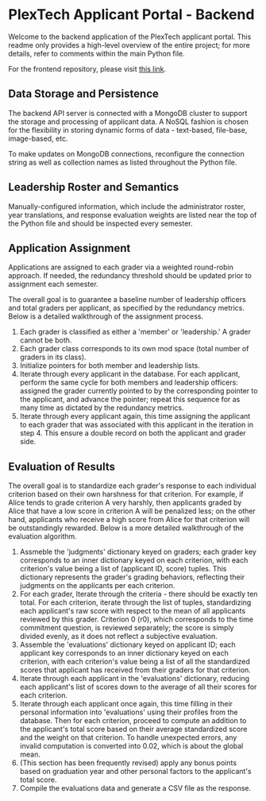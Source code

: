 # PlexTech Applicant Portal - Backend

Welcome to the backend application of the PlexTech applicant portal. 
This readme only provides a high-level overview of the entire project; for more details, refer to comments within the main Python file. 

For the frontend repository, please visit [this link](https://github.com/bradley-tian/plextech-application-frontend).

## Data Storage and Persistence

The backend API server is connected with a MongoDB cluster to support the storage and processing of applicant data. A NoSQL fashion is chosen for the flexibility in storing dynamic forms of data - text-based, file-base, image-based, etc. 

To make updates on MongoDB connections, reconfigure the connection string as well as collection names as listed throughout the Python file. 

## Leadership Roster and Semantics

Manually-configured information, which include the administrator roster, year translations, and response evaluation weights are listed near the top of the Python file and should be inspected every semester. 

## Application Assignment

Applications are assigned to each grader via a weighted round-robin approach. If needed, the redundancy threshold should be updated prior to assignment each semester.

The overall goal is to guarantee a baseline number of leadership officers and total graders per applicant, as specified by the redundancy metrics. Below is a detailed walkthrough of the assignment process. 

1. Each grader is classified as either a 'member' or 'leadership.' A grader cannot be both.
2. Each grader class corresponds to its own mod space (total number of graders in its class).
3. Initialize pointers for both member and leadership lists. 
4. Iterate through every applicant in the database. For each applicant, perform the same cycle for both members and leadership officers: assigned the grader currently pointed to by the corresponding pointer to the applicant, and advance the pointer; repeat this sequence for as many time as dictated by the redundancy metrics. 
5. Iterate through every applicant again, this time assigning the applicant to each grader that was associated with this applicant in the iteration in step 4. This ensure a double record on both the applicant and grader side.

## Evaluation of Results

The overall goal is to standardize each grader's response to each individual criterion based on their own harshness for that criterion. For example, if Alice tends to grade criterion A very harshly, then applicants graded by Alice that have a low score in criterion A will be penalized less; on the other hand, applicants who receive a high score from Alice for that criterion will be outstandingly rewarded. Below is a more detailed walkthrough of the evaluation algorithm. 

1. Assmeble the 'judgments' dictionary keyed on graders; each grader key corresponds to an inner dictionary keyed on each criterion, with each criterion's value being a list of (applicant ID, score) tuples. This dictionary represents the grader's grading behaviors, reflecting their judgments on the applicants per each criterion. 
2. For each grader, Iterate through the criteria - there should be exactly ten total. For each criterion, iterate through the list of tuples, standardizing each applicant's raw score with respect to the mean of all applicants reviewed by this grader. Criterion 0 (r0), which corresponds to the time commitment question, is reviewed separately; the score is simply divided evenly, as it does not reflect a subjective evaluation. 
3. Assemble the 'evaluations' dictionary keyed on applicant ID; each applicant key corresponds to an inner dictionary keyed on each criterion, with each criterion's value being a list of all the standardized scores that applicant has received from their graders for that criterion.
4. Iterate through each applicant in the 'evaluations' dictionary, reducing each applicant's list of scores down to the average of all their scores for each criterion. 
5. Iterate through each applicant once again, this time filling in their personal information into 'evaluations' using their profiles from the database. Then for each criterion, proceed to compute an addition to the applicant's total score based on their average standardized score and the weight on that criterion. To handle unexpected errors, any invalid computation is converted into 0.02, which is about the global mean. 
6. (This section has been frequently revised) apply any bonus points based on graduation year and other personal factors to the applicant's total score. 
7. Compile the evaluations data and generate a CSV file as the response. 
